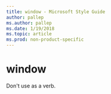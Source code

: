 ```yaml
---
title: window - Microsoft Style Guide
author: pallep
ms.author: pallep
ms.date: 1/19/2018
ms.topic: article
ms.prod: non-product-specific
---
```


# window

Don't use as a verb.
